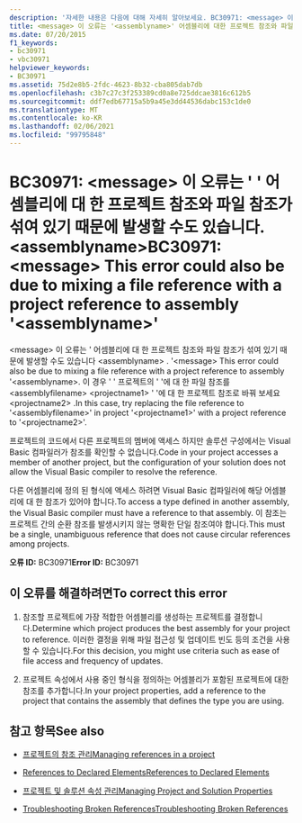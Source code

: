 ```yaml
---
description: '자세한 내용은 다음에 대해 자세히 알아보세요. BC30971: <message> 이 오류는 파일 참조가 어셈블리에 대 한 프로젝트 참조를 혼합 했기 때문에 발생할 수도 있습니다.<assemblyname>'
title: <message> 이 오류는 '<assemblyname>' 어셈블리에 대한 프로젝트 참조와 파일 참조가 섞여 있기 때문에 발생할 수도 있습니다.
ms.date: 07/20/2015
f1_keywords:
- bc30971
- vbc30971
helpviewer_keywords:
- BC30971
ms.assetid: 75d2e8b5-2fdc-4623-8b32-cba805dab7db
ms.openlocfilehash: c3b7c27c3f253389cd0a8e725ddcae3816c612b5
ms.sourcegitcommit: ddf7edb67715a5b9a45e3dd44536dabc153c1de0
ms.translationtype: MT
ms.contentlocale: ko-KR
ms.lasthandoff: 02/06/2021
ms.locfileid: "99795848"
---
```

# <a name="bc30971-message-this-error-could-also-be-due-to-mixing-a-file-reference-with-a-project-reference-to-assembly-assemblyname"></a><span data-ttu-id="225ad-103">BC30971: \<message> 이 오류는 ' ' 어셈블리에 대 한 프로젝트 참조와 파일 참조가 섞여 있기 때문에 발생할 수도 있습니다. \<assemblyname></span><span class="sxs-lookup"><span data-stu-id="225ad-103">BC30971: \<message> This error could also be due to mixing a file reference with a project reference to assembly '\<assemblyname>'</span></span>

<span data-ttu-id="225ad-104">\<message> 이 오류는 ' 어셈블리에 대 한 프로젝트 참조와 파일 참조가 섞여 있기 때문에 발생할 수도 있습니다 \<assemblyname> . '</span><span class="sxs-lookup"><span data-stu-id="225ad-104">\<message> This error could also be due to mixing a file reference with a project reference to assembly '\<assemblyname>.</span></span> <span data-ttu-id="225ad-105">이 경우 ' ' 프로젝트의 ' '에 대 한 파일 참조를 \<assemblyfilename> \<projectname1> ' '에 대 한 프로젝트 참조로 바꿔 보세요 \<projectname2> .</span><span class="sxs-lookup"><span data-stu-id="225ad-105">In this case, try replacing the file reference to '\<assemblyfilename>' in project '\<projectname1>' with a project reference to '\<projectname2>'.</span></span>

 <span data-ttu-id="225ad-106">프로젝트의 코드에서 다른 프로젝트의 멤버에 액세스 하지만 솔루션 구성에서는 Visual Basic 컴파일러가 참조를 확인할 수 없습니다.</span><span class="sxs-lookup"><span data-stu-id="225ad-106">Code in your project accesses a member of another project, but the configuration of your solution does not allow the Visual Basic compiler to resolve the reference.</span></span>

 <span data-ttu-id="225ad-107">다른 어셈블리에 정의 된 형식에 액세스 하려면 Visual Basic 컴파일러에 해당 어셈블리에 대 한 참조가 있어야 합니다.</span><span class="sxs-lookup"><span data-stu-id="225ad-107">To access a type defined in another assembly, the Visual Basic compiler must have a reference to that assembly.</span></span> <span data-ttu-id="225ad-108">이 참조는 프로젝트 간의 순환 참조를 발생시키지 않는 명확한 단일 참조여야 합니다.</span><span class="sxs-lookup"><span data-stu-id="225ad-108">This must be a single, unambiguous reference that does not cause circular references among projects.</span></span>

 <span data-ttu-id="225ad-109">**오류 ID:** BC30971</span><span class="sxs-lookup"><span data-stu-id="225ad-109">**Error ID:** BC30971</span></span>

## <a name="to-correct-this-error"></a><span data-ttu-id="225ad-110">이 오류를 해결하려면</span><span class="sxs-lookup"><span data-stu-id="225ad-110">To correct this error</span></span>

1. <span data-ttu-id="225ad-111">참조할 프로젝트에 가장 적합한 어셈블리를 생성하는 프로젝트를 결정합니다.</span><span class="sxs-lookup"><span data-stu-id="225ad-111">Determine which project produces the best assembly for your project to reference.</span></span> <span data-ttu-id="225ad-112">이러한 결정을 위해 파일 접근성 및 업데이트 빈도 등의 조건을 사용할 수 있습니다.</span><span class="sxs-lookup"><span data-stu-id="225ad-112">For this decision, you might use criteria such as ease of file access and frequency of updates.</span></span>

2. <span data-ttu-id="225ad-113">프로젝트 속성에서 사용 중인 형식을 정의하는 어셈블리가 포함된 프로젝트에 대한 참조를 추가합니다.</span><span class="sxs-lookup"><span data-stu-id="225ad-113">In your project properties, add a reference to the project that contains the assembly that defines the type you are using.</span></span>

## <a name="see-also"></a><span data-ttu-id="225ad-114">참고 항목</span><span class="sxs-lookup"><span data-stu-id="225ad-114">See also</span></span>

- [<span data-ttu-id="225ad-115">프로젝트의 참조 관리</span><span class="sxs-lookup"><span data-stu-id="225ad-115">Managing references in a project</span></span>](/visualstudio/ide/managing-references-in-a-project)
- [<span data-ttu-id="225ad-116">References to Declared Elements</span><span class="sxs-lookup"><span data-stu-id="225ad-116">References to Declared Elements</span></span>](../../programming-guide/language-features/declared-elements/references-to-declared-elements.md)

- [<span data-ttu-id="225ad-117">프로젝트 및 솔루션 속성 관리</span><span class="sxs-lookup"><span data-stu-id="225ad-117">Managing Project and Solution Properties</span></span>](/visualstudio/ide/managing-project-and-solution-properties)
- [<span data-ttu-id="225ad-118">Troubleshooting Broken References</span><span class="sxs-lookup"><span data-stu-id="225ad-118">Troubleshooting Broken References</span></span>](/visualstudio/ide/troubleshooting-broken-references)
